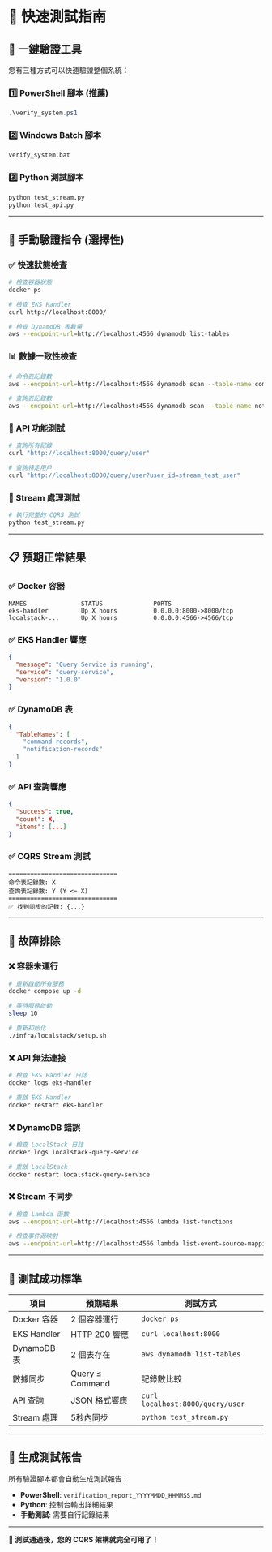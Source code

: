 # 🚀 快速測試指南

## 💫 一鍵驗證工具

您有三種方式可以快速驗證整個系統：

### 1️⃣ **PowerShell 腳本 (推薦)**

```powershell
.\verify_system.ps1
```

### 2️⃣ **Windows Batch 腳本**

```cmd
verify_system.bat
```

### 3️⃣ **Python 測試腳本**

```bash
python test_stream.py
python test_api.py
```

---

## 🔧 手動驗證指令 (選擇性)

### ✅ 快速狀態檢查

```bash
# 檢查容器狀態
docker ps

# 檢查 EKS Handler
curl http://localhost:8000/

# 檢查 DynamoDB 表數量
aws --endpoint-url=http://localhost:4566 dynamodb list-tables
```

### 📊 數據一致性檢查

```bash
# 命令表記錄數
aws --endpoint-url=http://localhost:4566 dynamodb scan --table-name command-records --select COUNT

# 查詢表記錄數
aws --endpoint-url=http://localhost:4566 dynamodb scan --table-name notification-records --select COUNT
```

### 🧪 API 功能測試

```bash
# 查詢所有記錄
curl "http://localhost:8000/query/user"

# 查詢特定用戶
curl "http://localhost:8000/query/user?user_id=stream_test_user"
```

### 🎯 Stream 處理測試

```bash
# 執行完整的 CQRS 測試
python test_stream.py
```

---

## 📋 預期正常結果

### ✅ Docker 容器

```
NAMES               STATUS              PORTS
eks-handler         Up X hours          0.0.0.0:8000->8000/tcp
localstack-...      Up X hours          0.0.0.0:4566->4566/tcp
```

### ✅ EKS Handler 響應

```json
{
  "message": "Query Service is running",
  "service": "query-service",
  "version": "1.0.0"
}
```

### ✅ DynamoDB 表

```json
{
  "TableNames": [
    "command-records",
    "notification-records"
  ]
}
```

### ✅ API 查詢響應

```json
{
  "success": true,
  "count": X,
  "items": [...]
}
```

### ✅ CQRS Stream 測試

```
==============================
命令表記錄數: X
查詢表記錄數: Y (Y <= X)
==============================
✅ 找到同步的記錄: {...}
```

---

## 🚨 故障排除

### ❌ 容器未運行

```bash
# 重新啟動所有服務
docker compose up -d

# 等待服務啟動
sleep 10

# 重新初始化
./infra/localstack/setup.sh
```

### ❌ API 無法連接

```bash
# 檢查 EKS Handler 日誌
docker logs eks-handler

# 重啟 EKS Handler
docker restart eks-handler
```

### ❌ DynamoDB 錯誤

```bash
# 檢查 LocalStack 日誌
docker logs localstack-query-service

# 重啟 LocalStack
docker restart localstack-query-service
```

### ❌ Stream 不同步

```bash
# 檢查 Lambda 函數
aws --endpoint-url=http://localhost:4566 lambda list-functions

# 檢查事件源映射
aws --endpoint-url=http://localhost:4566 lambda list-event-source-mappings
```

---

## 🎯 測試成功標準

| 項目 | 預期結果 | 測試方式 |
|------|----------|----------|
| Docker 容器 | 2 個容器運行 | `docker ps` |
| EKS Handler | HTTP 200 響應 | `curl localhost:8000` |
| DynamoDB 表 | 2 個表存在 | `aws dynamodb list-tables` |
| 數據同步 | Query ≤ Command | 記錄數比較 |
| API 查詢 | JSON 格式響應 | `curl localhost:8000/query/user` |
| Stream 處理 | 5秒內同步 | `python test_stream.py` |

---

## 📄 生成測試報告

所有驗證腳本都會自動生成測試報告：

- **PowerShell**: `verification_report_YYYYMMDD_HHMMSS.md`
- **Python**: 控制台輸出詳細結果
- **手動測試**: 需要自行記錄結果

---

**🎉 測試通過後，您的 CQRS 架構就完全可用了！**
